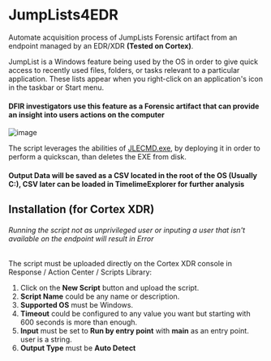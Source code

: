 # JumpLists4EDR
Automate acquisition process of JumpLists Forensic artifact from an endpoint managed by an EDR/XDR **(Tested on Cortex)**.

JumpList is a Windows feature being used by the OS in order to give quick access to recently used files, folders, or tasks relevant to a particular application. These lists appear when you right-click on an application's icon in the taskbar or Start menu.
#### DFIR investigators use this feature as a Forensic artifact that can provide an insight into users actions on the computer
![image](https://github.com/amitd8/JumpLists4EDR/assets/97177937/3894b74f-a828-49fb-bc9a-925bf387bf69)



The script leverages the abilities of [JLECMD.exe](https://github.com/EricZimmerman/JLECmd), by deploying it in order to perform a quickscan, than deletes the EXE from disk.

#### Output Data will be saved as a CSV located in the root of the OS (Usually C:\), CSV later can be loaded in TimelimeExplorer for further analysis
## Installation (for Cortex XDR)
###### Running the script not as unprivileged user or inputing a user that isn't available on the endpoint will result in Error

The script must be uploaded directly on the Cortex XDR console in Response / Action Center / Scripts Library:
1. Click on the **New Script** button and upload the script.
2. **Script Name** could be any name or description.
3. **Supported OS** must be Windows.
5. **Timeout** could be configured to any value you want but starting with 600 seconds is more than enough.
6. **Input** must be set to **Run by entry point** with **main** as an entry point. user is a string.
7. **Output Type** must be **Auto Detect**

